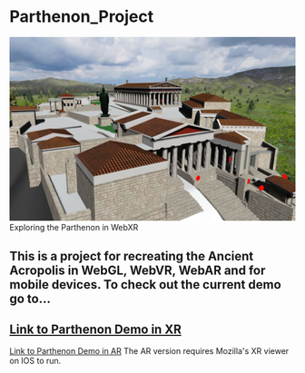 # Parthenon_Project
![alt text](https://github.com/colinfizgig/Parthenon_Project/blob/master/Preview%20Image.JPG)
Exploring the Parthenon in WebXR

This is a project for recreating the Ancient Acropolis in WebGL, WebVR, WebAR and for mobile devices.  To check out the current demo go to...
--
[Link to Parthenon Demo in XR](https://colinfizgig.github.io/Parthenon_Project/)
--
[Link to Parthenon Demo in AR](https://colinfizgig.github.io/Parthenon_Project/indexAR.html)
The AR version requires Mozilla's XR viewer on IOS to run.

